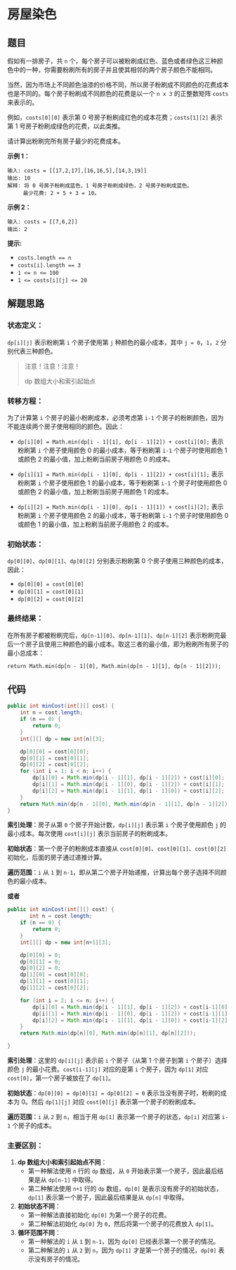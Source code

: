 # 房屋染色

## 题目

假如有一排房子，共 `n` 个，每个房子可以被粉刷成红色、蓝色或者绿色这三种颜色中的一种，你需要粉刷所有的房子并且使其相邻的两个房子颜色不能相同。

当然，因为市场上不同颜色油漆的价格不同，所以房子粉刷成不同颜色的花费成本也是不同的。每个房子粉刷成不同颜色的花费是以一个 `n x 3` 的正整数矩阵 `costs` 来表示的。

例如，`costs[0][0]` 表示第 0 号房子粉刷成红色的成本花费；`costs[1][2]` 表示第 1 号房子粉刷成绿色的花费，以此类推。

请计算出粉刷完所有房子最少的花费成本。

 

**示例 1：**

```
输入: costs = [[17,2,17],[16,16,5],[14,3,19]]
输出: 10
解释: 将 0 号房子粉刷成蓝色，1 号房子粉刷成绿色，2 号房子粉刷成蓝色。
     最少花费: 2 + 5 + 3 = 10。
```

**示例 2：**

```
输入: costs = [[7,6,2]]
输出: 2
```

 

**提示:**

- `costs.length == n`
- `costs[i].length == 3`
- `1 <= n <= 100`
- `1 <= costs[i][j] <= 20`



## 解题思路



### **状态定义：**

`dp[i][j]` 表示粉刷第 `i` 个房子使用第 `j` 种颜色的最小成本，其中 `j = 0`，`1`，`2` 分别代表三种颜色。

>注意！注意！注意！
>
>dp 数组大小和索引起始点



### 转移方程：

为了计算第 `i` 个房子的最小粉刷成本，必须考虑第 `i-1` 个房子的粉刷颜色，因为不能连续两个房子使用相同的颜色。因此：

- `dp[i][0] = Math.min(dp[i - 1][1], dp[i - 1][2]) + cost[i][0];`
  表示粉刷第 `i` 个房子使用颜色 0 的最小成本，等于粉刷第 `i-1` 个房子时使用颜色 1 或颜色 2 的最小值，加上粉刷当前房子用颜色 0 的成本。

- `dp[i][1] = Math.min(dp[i - 1][0], dp[i - 1][2]) + cost[i][1];`
  表示粉刷第 `i` 个房子使用颜色 1 的最小成本，等于粉刷第 `i-1` 个房子时使用颜色 0 或颜色 2 的最小值，加上粉刷当前房子用颜色 1 的成本。

- `dp[i][2] = Math.min(dp[i - 1][0], dp[i - 1][1]) + cost[i][2];`
  表示粉刷第 `i` 个房子使用颜色 2 的最小成本，等于粉刷第 `i-1` 个房子时使用颜色 0 或颜色 1 的最小值，加上粉刷当前房子用颜色 2 的成本。

  

### 初始状态：

`dp[0][0]`、`dp[0][1]`、`dp[0][2]` 分别表示粉刷第 0 个房子使用三种颜色的成本，因此：

- `dp[0][0] = cost[0][0]`
- `dp[0][1] = cost[0][1]`
- `dp[0][2] = cost[0][2]`



### 最终结果：

在所有房子都被粉刷完后，`dp[n-1][0]`、`dp[n-1][1]`、`dp[n-1][2]` 表示粉刷完最后一个房子且使用三种颜色的最小成本。取这三者的最小值，即为粉刷所有房子的最小总成本：

```
return Math.min(dp[n - 1][0], Math.min(dp[n - 1][1], dp[n - 1][2]));
```

## 代码

```java
public int minCost(int[][] cost) {
    int n = cost.length;
    if (n == 0) {
        return 0;
    }
    int[][] dp = new int[n][3];

    dp[0][0] = cost[0][0];
    dp[0][1] = cost[0][1];
    dp[0][2] = cost[0][2];
    for (int i = 1; i < n; i++) {
        dp[i][0] = Math.min(dp[i - 1][1], dp[i - 1][2]) + cost[i][0];
        dp[i][1] = Math.min(dp[i - 1][0], dp[i - 1][2]) + cost[i][1];
        dp[i][2] = Math.min(dp[i - 1][1], dp[i - 1][0]) + cost[i][2];
    }
    return Math.min(dp[n - 1][0], Math.min(dp[n - 1][1], dp[n - 1][2]));
}
```

**索引处理**：房子从第 `0` 个房子开始计数，`dp[i][j]` 表示第 `i` 个房子使用颜色 `j` 的最小成本。每次使用 `cost[i][j]` 表示当前房子的粉刷成本。

**初始状态**：第一个房子的粉刷成本直接从 `cost[0][0]`、`cost[0][1]`、`cost[0][2]` 初始化，后面的房子通过递推计算。

**遍历范围**：`i` 从 `1` 到 `n-1`，即从第二个房子开始递推，计算出每个房子选择不同颜色的最小成本。





**或者**

```java
public int minCost(int[][] cost) {
       int n = cost.length;
    if (n == 0) {
        return 0;
    }
    int[][] dp = new int[n+1][3];

    dp[0][0] = 0;
    dp[0][1] = 0;
    dp[0][2] = 0;
    dp[1][0] = cost[0][0];
    dp[1][1] = cost[0][1];
    dp[1][2] = cost[0][2];

    for (int i = 2; i <= n; i++) {
        dp[i][0] = Math.min(dp[i - 1][1], dp[i - 1][2]) + cost[i-1][0];
        dp[i][1] = Math.min(dp[i - 1][0], dp[i - 1][2]) + cost[i-1][1];
        dp[i][2] = Math.min(dp[i - 1][1], dp[i - 1][0]) + cost[i-1][2];
    }
    return Math.min(dp[n][0], Math.min(dp[n][1], dp[n][2]));

}
```

**索引处理**：这里的 `dp[i][j]` 表示前 `i` 个房子（从第 1 个房子到第 `i` 个房子）选择颜色 `j` 的最小花费。`cost[i-1][j]` 对应的是第 `i` 个房子，因为 `dp[1]` 对应 `cost[0]`，第一个房子被放在了 `dp[1]`。

**初始状态**：`dp[0][0] = dp[0][1] = dp[0][2] = 0` 表示当没有房子时，粉刷的成本为 0。然后 `dp[1][j]` 对应 `cost[0][j]` 表示第一个房子的粉刷成本。

**遍历范围**：`i` 从 `2` 到 `n`，相当于用 `dp[1]` 表示第一个房子的状态，`dp[i]` 对应第 `i-1` 个房子的成本。



### 主要区别：

1. **dp 数组大小和索引起始点不同**：
   - 第一种解法使用 `n` 行的 `dp` 数组，从 `0` 开始表示第一个房子，因此最后结果是从 `dp[n-1]` 中取得。
   - 第二种解法使用 `n+1` 行的 `dp` 数组，`dp[0]` 是表示没有房子的初始状态，`dp[1]` 表示第一个房子，因此最后结果是从 `dp[n]` 中取得。
2. **初始状态不同**：
   - 第一种解法直接初始化 `dp[0]` 为第一个房子的花费。
   - 第二种解法初始化 `dp[0]` 为 `0`，然后将第一个房子的花费放入 `dp[1]`。
3. **循环范围不同**：
   - 第一种解法的 `i` 从 `1` 到 `n-1`，因为 `dp[0]` 已经表示第一个房子的情况。
   - 第二种解法的 `i` 从 `2` 到 `n`，因为 `dp[1]` 才是第一个房子的情况，`dp[0]` 表示没有房子的情况。

